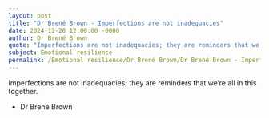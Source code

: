 ```yaml
---
layout: post
title: "Dr Brené Brown - Imperfections are not inadequacies"
date: 2024-12-28 12:00:00 -0000
author: Dr Brené Brown
quote: "Imperfections are not inadequacies; they are reminders that we’re all in this together."
subject: Emotional resilience
permalink: /Emotional resilience/Dr Brené Brown/Dr Brené Brown - Imperfections are not inadequacies
---
```


Imperfections are not inadequacies; they are reminders that we’re all in this together.

- Dr Brené Brown
